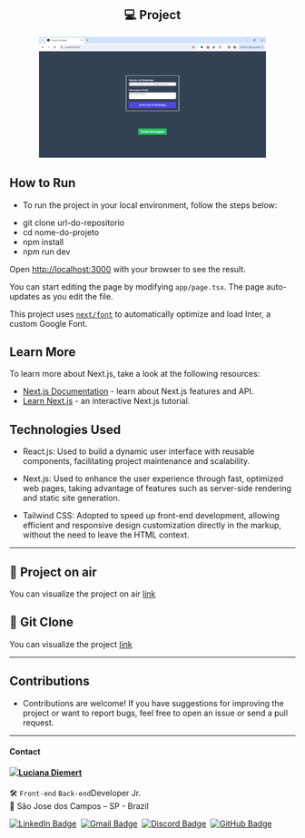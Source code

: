 


<h2 align="center"> 💻 Project</h2>
<div align="center">
 <img src="./src/img/proj.png" width="400px" alt="Home Image"/>
</div>


## How to Run

* To run the project in your local environment, follow the steps below:

- git clone url-do-repositorio<br>
- cd nome-do-projeto<br>
- npm install<br>
- npm run dev<br>

Open [http://localhost:3000](http://localhost:3000) with your browser to see the result.

You can start editing the page by modifying `app/page.tsx`. The page auto-updates as you edit the file.

This project uses [`next/font`](https://nextjs.org/docs/basic-features/font-optimization) to automatically optimize and load Inter, a custom Google Font.

## Learn More

To learn more about Next.js, take a look at the following resources:

- [Next.js Documentation](https://nextjs.org/docs) - learn about Next.js features and API.
- [Learn Next.js](https://nextjs.org/learn) - an interactive Next.js tutorial.

## Technologies Used

* React.js: Used to build a dynamic user interface with reusable components, facilitating project maintenance and scalability.
  
* Next.js: Used to enhance the user experience through fast, optimized web pages, taking advantage of features such
  as server-side rendering and static site generation.
  
* Tailwind CSS: Adopted to speed up front-end development, allowing efficient and responsive design customization
  directly in the markup, without the need to leave the HTML context.
  
-------

## 🔖 Project on air
You can visualize the project on air [link](https://reactjstailwindcss.netlify.app/  )


## 🔖 Git Clone
You can visualize the project [link]( https://github.com/ludiemert/react-tailwindcss.git )


---

## Contributions

* Contributions are welcome! If you have suggestions for improving the project or want to report bugs, 
feel free to open an issue or send a pull request.

---

#### Contact

<img align="left" src="https://www.github.com/ludiemert.png?size=150">

#### [**Luciana Diemert**](https://github.com/ludiemert)

🛠 `Front-end` `Back-end`Developer Jr. <br>
📍 São Jose dos Campos – SP - Brazil

<a href="https://www.linkedin.com/in/lucianadiemert" target="_blank"><img src="https://img.shields.io/badge/LinkedIn-0077B5?style=flat&logo=linkedin&logoColor=white" alt="LinkedIn Badge" height="25"></a>&nbsp;
<a href="mailto:lucianadiemert@gmail.com" target="_blank"><img src="https://img.shields.io/badge/Gmail-D14836?style=flat&logo=gmail&logoColor=white" alt="Gmail Badge" height="25"></a>&nbsp;
<a href="#"><img src="https://img.shields.io/badge/Discord-%237289DA.svg?logo=discord&logoColor=white" title="LuDiem#0654" alt="Discord Badge" height="25"></a>&nbsp;
<a href="https://www.github.com/ludiemert" target="_blank"><img src="https://img.shields.io/badge/GitHub-100000?style=flat&logo=github&logoColor=white" alt="GitHub Badge" height="25"></a>&nbsp;

<br clear="left"/>


